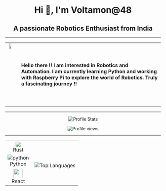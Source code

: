 <h1 align="center">Hi 👋, I'm Voltamon@48</h1>
<h2 align="center">A passionate Robotics Enthusiast from India</h2>
<hr>

<table align="center" style="border: none;">
  <tr>
    <td align="center" style="border: none;">
      <img src="https://user-images.githubusercontent.com/55389276/140866485-8fb1c876-9a8f-4d6a-98dc-08c4981eaf70.gif" 
           style="width: auto; height: auto; min-height: 200px; max-width: 40%;">
    </td>
    <td align="left" style="padding-left: 20px; border: none;">
      <strong>
        Hello there !! I am interested in Robotics and Automation. I am currently learning Python and working with Raspberry Pi to explore the world of Robotics. Truly a fascinating journey !!
      </strong>
    </td>
  </tr>
</table>

<hr>

<p align="center">
  <img src="https://github-readme-stats.vercel.app/api?username=Voltamon&show_icons=true&hide_border=false&text_color=641e16&icon_color=145a32&bg_color=eaecee&title_color=ee0bf5" alt="Profile Stats"/><br>
</p>
<p align="center">
  <img src="https://komarev.com/ghpvc/?username=Voltamon&label=Profile%20views&color=0e75b6&style=flat" alt="Profile views" />
</p>
<hr>

<table align="center">
    <tr align="center">
        <td align="center"><img src="https://github.com/user-attachments/assets/3bd96c24-02b5-4b97-b58f-be9cd60b96c9"/><br>Rust</td>
        <td rowspan="3"><p><img align="right" src="https://github-readme-stats.vercel.app/api/top-langs?username=Voltamon&show_icons=true&locale=en&layout=compact" alt="Top Languages" /></p></td>
    </tr>
    <tr align="center">
        <td align="center"><img src="https://i.ibb.co/sqwPMvX/python.png" alt="python" border="0"><br>Python</td>
    </tr>
    <tr align="center">
        <td align="center"><img src="https://cdn4.iconfinder.com/data/icons/logos-3/600/React.js_logo-512.png" height="30"/><br>React</td>
    </tr>
</table>
